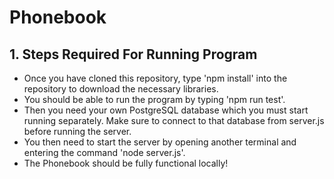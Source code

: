 # Phonebook

## 1. Steps Required For Running Program

- Once you have cloned this repository, type 'npm install' into the repository to download the necessary libraries.
- You should be able to run the program by typing 'npm run test'.
- Then you need your own PostgreSQL database which you must start running separately. Make sure to connect to that database from server.js before running the server.
- You then need to start the server by opening another terminal and entering the command 'node server.js'.
- The Phonebook should be fully functional locally!
